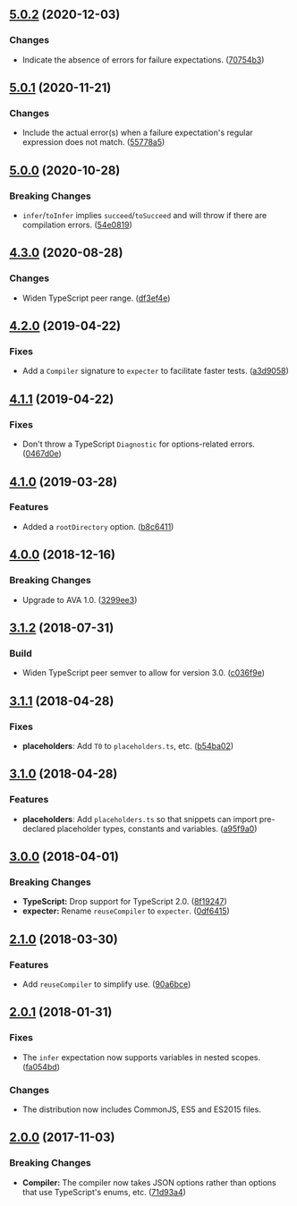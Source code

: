 <a name="5.0.2"></a>
## [5.0.2](https://github.com/cartant/ts-snippet/compare/v5.0.1...v5.0.2) (2020-12-03)

### Changes

* Indicate the absence of errors for failure expectations. ([70754b3](https://github.com/cartant/ts-snippet/commit/70754b3))

<a name="5.0.1"></a>
## [5.0.1](https://github.com/cartant/ts-snippet/compare/v5.0.0...v5.0.1) (2020-11-21)

### Changes

* Include the actual error(s) when a failure expectation's regular expression does not match. ([55778a5](https://github.com/cartant/ts-snippet/commit/55778a5))

<a name="5.0.0"></a>
## [5.0.0](https://github.com/cartant/ts-snippet/compare/v4.3.0...v5.0.0) (2020-10-28)

### Breaking Changes

* `infer`/`toInfer` implies `succeed`/`toSucceed` and will throw if there are compilation errors. ([54e0819](https://github.com/cartant/ts-snippet/commit/54e0819))

<a name="4.3.0"></a>
## [4.3.0](https://github.com/cartant/ts-snippet/compare/v4.2.0...v4.3.0) (2020-08-28)

### Changes

* Widen TypeScript peer range. ([df3ef4e](https://github.com/cartant/ts-snippet/commit/df3ef4e))

<a name="4.2.0"></a>
## [4.2.0](https://github.com/cartant/ts-snippet/compare/v4.1.1...v4.2.0) (2019-04-22)

### Fixes

* Add a `Compiler` signature to `expecter` to facilitate faster tests. ([a3d9058](https://github.com/cartant/ts-snippet/commit/a3d9058))

<a name="4.1.1"></a>
## [4.1.1](https://github.com/cartant/ts-snippet/compare/v4.1.0...v4.1.1) (2019-04-22)

### Fixes

* Don't throw a TypeScript `Diagnostic` for options-related errors. ([0467d0e](https://github.com/cartant/ts-snippet/commit/0467d0e))

<a name="4.1.0"></a>
## [4.1.0](https://github.com/cartant/ts-snippet/compare/v4.0.0...v4.1.0) (2019-03-28)

### Features

* Added a `rootDirectory` option. ([b8c6411](https://github.com/cartant/ts-snippet/commit/b8c6411))

<a name="4.0.0"></a>
## [4.0.0](https://github.com/cartant/ts-snippet/compare/v3.1.2...v4.0.0) (2018-12-16)

### Breaking Changes

* Upgrade to AVA 1.0. ([3299ee3](https://github.com/cartant/ts-snippet/commit/3299ee3))

<a name="3.1.2"></a>
## [3.1.2](https://github.com/cartant/ts-snippet/compare/v3.1.1...v3.1.2) (2018-07-31)

### Build

* Widen TypeScript peer semver to allow for version 3.0. ([c036f9e](https://github.com/cartant/ts-snippet/commit/c036f9e))

<a name="3.1.1"></a>
## [3.1.1](https://github.com/cartant/ts-snippet/compare/v3.1.0...v3.1.1) (2018-04-28)

### Fixes

* **placeholders**: Add `T0` to `placeholders.ts`, etc. ([b54ba02](https://github.com/cartant/ts-snippet/commit/b54ba02))

<a name="3.1.0"></a>
## [3.1.0](https://github.com/cartant/ts-snippet/compare/v3.0.0...v3.1.0) (2018-04-28)

### Features

* **placeholders**: Add `placeholders.ts` so that snippets can import pre-declared placeholder types, constants and variables. ([a95f9a0](https://github.com/cartant/ts-snippet/commit/a95f9a0))

<a name="3.0.0"></a>
## [3.0.0](https://github.com/cartant/ts-snippet/compare/v2.1.0...v3.0.0) (2018-04-01)

### Breaking Changes

* **TypeScript:** Drop support for TypeScript 2.0. ([8f19247](https://github.com/cartant/ts-snippet/commit/8f19247))
* **expecter:** Rename `reuseCompiler` to `expecter`. ([0df6415](https://github.com/cartant/ts-snippet/commit/0df6415))

<a name="2.1.0"></a>
## [2.1.0](https://github.com/cartant/ts-snippet/compare/v2.0.1...v2.1.0) (2018-03-30)

### Features

* Add `reuseCompiler` to simplify use. ([90a6bce](https://github.com/cartant/ts-snippet/commit/90a6bce))

<a name="2.0.1"></a>
## [2.0.1](https://github.com/cartant/ts-snippet/compare/v2.0.0...v2.0.1) (2018-01-31)

### Fixes

* The `infer` expectation now supports variables in nested scopes. ([fa054bd](https://github.com/cartant/ts-snippet/commit/fa054bd))

### Changes

* The distribution now includes CommonJS, ES5 and ES2015 files.

<a name="2.0.0"></a>
## [2.0.0](https://github.com/cartant/ts-snippet/compare/v1.0.2...v2.0.0) (2017-11-03)

### Breaking Changes

* **Compiler:** The compiler now takes JSON options rather than options that use TypeScript's enums, etc. ([71d93a4](https://github.com/cartant/ts-snippet/commit/71d93a4))
